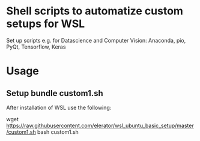# Shell scripts to automatize custom setups for WSL

Set up scripts e.g. for Datascience and Computer Vision: Anaconda, pio, PyQt, Tensorflow, Keras

# Usage

## Setup bundle custom1.sh

After installation of WSL use the following:

wget https://raw.githubusercontent.com/elerator/wsl_ubuntu_basic_setup/master/custom1.sh
bash custom1.sh
